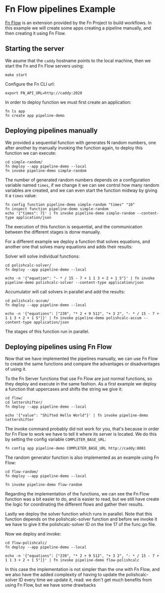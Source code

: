 # Fn Flow pipelines Example

[Fn Flow](https://github.com/fnproject/flow) is an extension provided by the Fn Project to build workflows.
In this example we will create some apps creating a pipeline manually, and then creating it using Fn Flow.

## Starting the server

We asume that the `caddy` hostname points to the local machine, then we start the Fn and Fn Flow servers using:

```
make start
```

Configure the Fn CLI url:
```
export FN_API_URL=http://caddy:2020
```

In order to deploy function we must first create an application:
```
fn ls app
fn create app pipeline-demo
```

## Deploying pipelines manually

We provided a sequential function with generates N random numbers, one after another by manually invoking the function again, to
deploy this function we can execute:

```
cd simple-random/
fn deploy --app pipeline-demo --local
fn invoke pipeline-demo simple-random
```

The number of generated random numbers depends on a configuration variable named `times`, if we change it we can see control how many
random variables are created, and we can even start the function midway by giving it a `times` value:

```
fn config function pipeline-demo simple-random "times" "10"
fn inspect function pipeline-demo simple-random
echo '{"times": 7}' | fn invoke pipeline-demo simple-random --content-type application/json
```

The execution of this function is sequential, and the communication between the different stages is donw manually.


For a different example we deploy a function that solves equations, and another one that solves many equations and adds their results:

Solver will solve individual functions:
```
cd polishcalc-solver/
fn deploy --app pipeline-demo --local

echo -n '{"equation": "- * / 15 - 7 + 1 1 3 + 2 + 1 5"}' | fn invoke pipeline-demo polishcalc-solver --content-type application/json
```

Accumulator will call solvers in parallel and add the results:
```
cd polishcalc-accum/
fn deploy --app pipeline-demo --local

echo -n '{"equations": ["239", "* 2 + 9 512", "+ 3 2", "- * / 15 - 7 + 1 1 3 + 2 + 1 5"]}' | fn invoke pipeline-demo polishcalc-accum --content-type application/json
```

The stages of this function run in parallel.

## Deploying pipelines using Fn Flow

Now that we have implemented the pipelines manually, we can use Fn Flow to create the same functions and compare the
advantages or disadvantages of using it.

To the Fn Server functions that use Fn Flow are just normal functions, so they deploy and execute in the same fashion. As a first example
we deploy a function that uppercases and shifts the string we give it:

```
cd flow/
cd lettershifter/
fn deploy --app pipeline-demo --local

echo '{"value": "Shifted Hello World"}' | fn invoke pipeline-demo lettershifter
```

The invoke command probably did not work for you, that's because in order for Fn Flow to work we have to tell it where its server is located.
We do this by setting the config variable `COMPLETER_BASE_URL`:

```
fn config app pipeline-demo COMPLETER_BASE_URL http://caddy:8081
```


The random generator function is also implemented as an example using Fn Flow:

```
cd flow-random/
fn deploy --app pipeline-demo --local

fn invoke pipeline-demo flow-random
```

Regarding the implementation of the functions, we can see the Fn Flow function was a bit easier to do, and is easier to read, but we still have
create the logic for coordinating the different flows and gather their results.


Lastly we deploy the solver function which runs in parallel.
Note that this function depends on the polishcalc-solver function and before we invoke it we have to give it the polishcalc-solver ID on the line 17
of the func.go file.

Now we deploy and invoke:

```
cd flow-polishcalc/
fn deploy --app pipeline-demo --local

echo -n '{"equations": ["239", "* 2 + 9 512", "+ 3 2", "- * / 15 - 7 + 1 1 3 + 2 + 1 5"]}' | fn invoke pipeline-demo flow-polishcalc
```

In this case the implementation is not simpler than the one with Fn Flow, and we also have the added complexity of having to update the
polishcalc-solver ID every time we update it, read: we don't get much benefits from using Fn Flow, but we have some drawbacks
